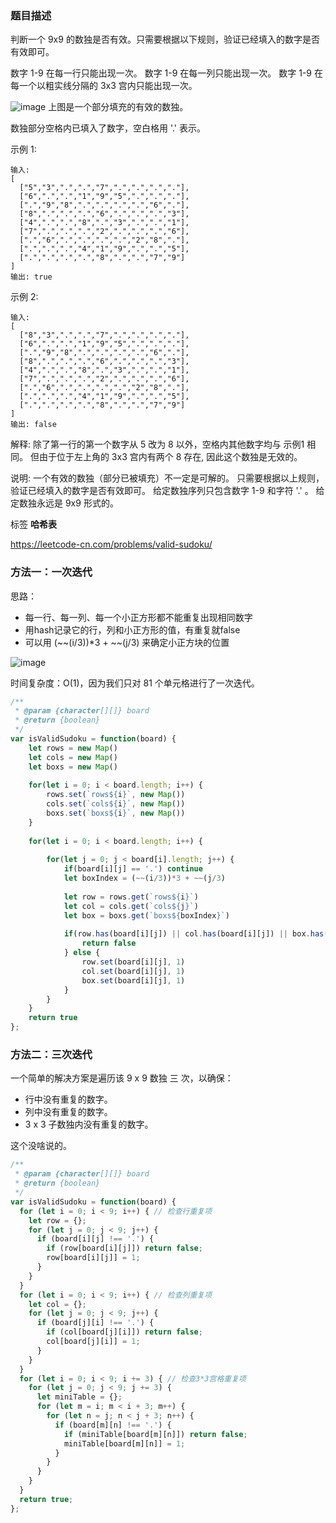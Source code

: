 ### 题目描述

判断一个 9x9 的数独是否有效。只需要根据以下规则，验证已经填入的数字是否有效即可。

数字 1-9 在每一行只能出现一次。
数字 1-9 在每一列只能出现一次。
数字 1-9 在每一个以粗实线分隔的 3x3 宫内只能出现一次。

![image](https://raw.githubusercontent.com/zhl1232/javascript-algorithm/master/static/img/36.png)
上图是一个部分填充的有效的数独。

数独部分空格内已填入了数字，空白格用 '.' 表示。

示例 1:
```
输入:
[
  ["5","3",".",".","7",".",".",".","."],
  ["6",".",".","1","9","5",".",".","."],
  [".","9","8",".",".",".",".","6","."],
  ["8",".",".",".","6",".",".",".","3"],
  ["4",".",".","8",".","3",".",".","1"],
  ["7",".",".",".","2",".",".",".","6"],
  [".","6",".",".",".",".","2","8","."],
  [".",".",".","4","1","9",".",".","5"],
  [".",".",".",".","8",".",".","7","9"]
]
输出: true
```
示例 2:
```
输入:
[
  ["8","3",".",".","7",".",".",".","."],
  ["6",".",".","1","9","5",".",".","."],
  [".","9","8",".",".",".",".","6","."],
  ["8",".",".",".","6",".",".",".","3"],
  ["4",".",".","8",".","3",".",".","1"],
  ["7",".",".",".","2",".",".",".","6"],
  [".","6",".",".",".",".","2","8","."],
  [".",".",".","4","1","9",".",".","5"],
  [".",".",".",".","8",".",".","7","9"]
]
输出: false
```
解释: 除了第一行的第一个数字从 5 改为 8 以外，空格内其他数字均与 示例1 相同。
     但由于位于左上角的 3x3 宫内有两个 8 存在, 因此这个数独是无效的。

说明:
一个有效的数独（部分已被填充）不一定是可解的。
只需要根据以上规则，验证已经填入的数字是否有效即可。
给定数独序列只包含数字 1-9 和字符 '.' 。
给定数独永远是 9x9 形式的。

标签 **哈希表**

https://leetcode-cn.com/problems/valid-sudoku/

### 方法一：一次迭代

思路：
- 每一行、每一列、每一个小正方形都不能重复出现相同数字
- 用hash记录它的行，列和小正方形的值，有重复就false
- 可以用 (~~(i/3))*3 + ~~(j/3) 来确定小正方块的位置

![image](https://raw.githubusercontent.com/zhl1232/javascript-algorithm/master/static/img/36-1.png)

时间复杂度：O(1)，因为我们只对 81 个单元格进行了一次迭代。

```js
/**
 * @param {character[][]} board
 * @return {boolean}
 */
var isValidSudoku = function(board) {
    let rows = new Map()
    let cols = new Map()
    let boxs = new Map() 
    
    for(let i = 0; i < board.length; i++) {
        rows.set(`rows${i}`, new Map())
        cols.set(`cols${i}`, new Map())
        boxs.set(`boxs${i}`, new Map())
    }
    
    for(let i = 0; i < board.length; i++) {
        
        for(let j = 0; j < board[i].length; j++) {
            if(board[i][j] == '.') continue
            let boxIndex = (~~(i/3))*3 + ~~(j/3)
            
            let row = rows.get(`rows${i}`)
            let col = cols.get(`cols${j}`)
            let box = boxs.get(`boxs${boxIndex}`)
            
            if(row.has(board[i][j]) || col.has(board[i][j]) || box.has(board[i][j])) {
                return false
            } else {
                row.set(board[i][j], 1)
                col.set(board[i][j], 1)
                box.set(board[i][j], 1)
            }
        }
    }
    return true
};
```

### 方法二：三次迭代

一个简单的解决方案是遍历该 9 x 9 数独 三 次，以确保：

- 行中没有重复的数字。
- 列中没有重复的数字。
- 3 x 3 子数独内没有重复的数字。

这个没啥说的。

```js
/**
 * @param {character[][]} board
 * @return {boolean}
 */
var isValidSudoku = function(board) {
  for (let i = 0; i < 9; i++) { // 检查行重复项
    let row = {};
    for (let j = 0; j < 9; j++) {
      if (board[i][j] !== '.') {
        if (row[board[i][j]]) return false;
        row[board[i][j]] = 1;
      }
    }
  }
  for (let i = 0; i < 9; i++) { // 检查列重复项
    let col = {};
    for (let j = 0; j < 9; j++) {
      if (board[j][i] !== '.') {
        if (col[board[j][i]]) return false;
        col[board[j][i]] = 1;
      }
    }
  }
  for (let i = 0; i < 9; i += 3) { // 检查3*3宫格重复项
    for (let j = 0; j < 9; j += 3) {
      let miniTable = {};
      for (let m = i; m < i + 3; m++) {
        for (let n = j; n < j + 3; n++) {
          if (board[m][n] !== '.') {
            if (miniTable[board[m][n]]) return false;
            miniTable[board[m][n]] = 1;
          }
        }
      }
    }
  }
  return true;
};
```